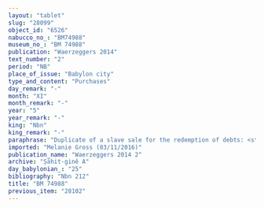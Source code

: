 ```yaml
---
layout: "tablet"
slug: "28099"
object_id: "6526"
nabucco_no_: "BM74988"
museum_no_: "BM 74988"
publication: "Waerzeggers 2014"
text_number: "2"
period: "NB"
place_of_issue: "Babylon city"
type_and_content: "Purchases"
day_remark: "-"
month: "XI"
month_remark: "-"
year: "5"
year_remark: "-"
king: "Nbn"
king_remark: "-"
paraphrase: "Duplicate of a slave sale for the redemption of debts: <strong>C</strong> has voluntarily (<em>ina hūd libbi&scaron;u</em>) sold his two slaves (<em>amīlūtu</em>), the bakers (<em>nuhatimmu</em>) <strong>D<sub>1</sub></strong> and <strong>D<sub>2</sub></strong>, to <strong><sup>f</sup></strong><strong>B</strong>, his wife, for 2 minas of silver. <strong>C</strong> guarantees (<em>pūtu na&scaron;&ucirc;</em>) against transgressors (<em>sēh&ucirc;</em>) and claimants (<em>pāqirānu</em>) &ndash; the two bakers are neither of the status of royal servants (<em>arad &scaron;arrūti</em>) nor of the status free persons (<em>mār ban&ucirc;ti</em>) nor &ldquo;new break (<em>hēpu</em><em>)</em>&rdquo; in text. Out of the sum of 2 minas of silver, 56 shekels are used to pay <strong>A</strong>. 2 witnesses and the scribe. The text is linked to the loan document BM74962.<br /> &nbsp;<br /> <strong>A</strong> = Nab&ucirc;-&scaron;umu-i&scaron;kun/Iqī&scaron;a; <strong><sup>f</sup>B</strong> = <sup>f</sup>Nin-[&hellip;]/L&acirc;b&acirc;&scaron;i//[&hellip;]; <strong>C</strong> = Nab&ucirc;-zēru-iqī&scaron;a/Nab&ucirc;-mukīn-zēri//Isinnāya; <strong>D<sub>1</sub></strong> = Ina-ṣilli-Bīt-Akītu; <strong>D<sub>2</sub></strong> = Ar-[&hellip;]; Scribe = Iddin-Marduk/Bēl-zēri//S&icirc;n-tabni<br /> &nbsp;"
imported: "Melanie Gross (03/11/2016)"
publication_name: "Waerzeggers 2014 2"
archive: "Ṣāhit-ginê A"
day_babylonian_: "25"
bibliography: "Nbn 212"
title: "BM 74988"
previous_item: "28102"
---
```

